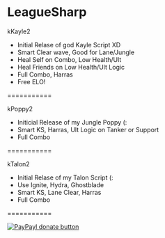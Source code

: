 LeagueSharp
===========

kKayle2

- Initial Relase of god Kayle Script XD
- Smart Clear wave, Good for Lane/Jungle
- Heal Self on Combo, Low Health/Ult
- Heal Friends on Low Health/Ult Logic
- Full Combo, Harras
- Free ELO!

===========

kPoppy2

- Initicial Release of my Jungle Poppy (:
- Smart KS, Harras, Ult Logic on Tanker or Support
- Full Combo

===========

kTalon2

- Initial Relase of my Talon Script (:
- Use Ignite, Hydra, Ghostblade
- Smart KS, Lane Clear, Harras
- Full Combo

===========


[![PayPayl donate button](http://img.shields.io/paypal/donate.png?color=yellow)](https://www.paypal.com/cgi-bin/webscr?cmd=_s-xclick&hosted_button_id=BCFB64NNWMN4Q "You Like it ? Name the next hero :P")
